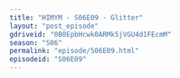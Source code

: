 ```yaml
---
title: "HIMYM - S06E09 - Glitter"
layout: "post_episode"
gdriveid: "0B0EpbHcwk0ARMk5jVGU4d1FEcmM"
season: "S06"
permalink: "episode/S06E09.html"
episodeid: "S06E09"
---
```

